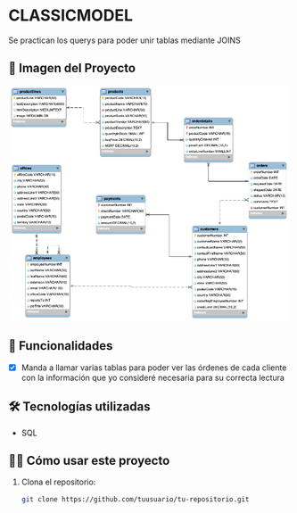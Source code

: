 # CLASSICMODEL

Se practican los querys para poder unir tablas mediante JOINS
## 📸 Imagen del Proyecto

![Vista del Proyecto](https://raw.githubusercontent.com/MrHEmilio/EjercicioBaseDeDatosSQL/6e4de96d98771531c0f249733f565492bbcfc59a/pics/classicmodel.png)


## 🚀 Funcionalidades

- [x] Manda a llamar varias tablas para poder ver las órdenes de cada cliente con la información que yo consideré necesaria para su correcta lectura

## 🛠️ Tecnologías utilizadas

- SQL

## 🧑‍💻 Cómo usar este proyecto

1. Clona el repositorio:
   ```bash
   git clone https://github.com/tuusuario/tu-repositorio.git
